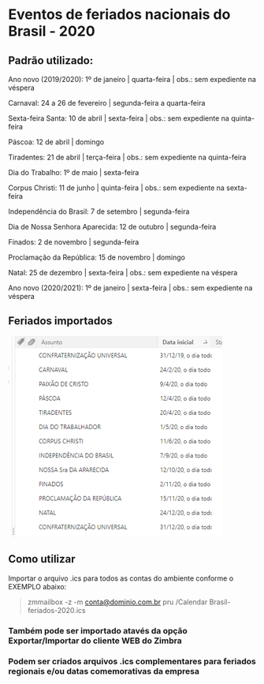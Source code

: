 # Eventos de feriados nacionais do Brasil - 2020

## Padrão utilizado:

Ano novo (2019/2020): 1º de janeiro | quarta-feira | obs.: sem expediente na véspera

Carnaval: 24 a 26 de fevereiro | segunda-feira a quarta-feira

Sexta-feira Santa: 10 de abril | sexta-feira | obs.: sem expediente na quinta-feira

Páscoa: 12 de abril | domingo

Tiradentes: 21 de abril | terça-feira | obs.: sem expediente na quinta-feira

Dia do Trabalho: 1º de maio | sexta-feira

Corpus Christi: 11 de junho | quinta-feira | obs.: sem expediente na sexta-feira

Independência do Brasil: 7 de setembro | segunda-feira

Dia de Nossa Senhora Aparecida: 12 de outubro | segunda-feira

Finados: 2 de novembro | segunda-feira

Proclamação da República: 15 de novembro | domingo

Natal: 25 de dezembro | sexta-feira | obs.: sem expediente na véspera

Ano novo (2020/2021): 1º de janeiro | sexta-feira | obs.: sem expediente na véspera

## Feriados importados

![](https://github.com/BktechBrazil/zimbra-feriados-brasil/blob/master/feriados_2020_brasil.png)

## Como utilizar

Importar o arquivo .ics para todos as contas do ambiente conforme o EXEMPLO abaixo:

> zmmailbox -z -m conta@dominio.com.br pru /Calendar Brasil-feriados-2020.ics

### Também pode ser importado atavés da opção Exportar/Importar do cliente WEB do Zimbra
### Podem ser criados arquivos .ics complementares para feriados regionais e/ou datas comemorativas da empresa
